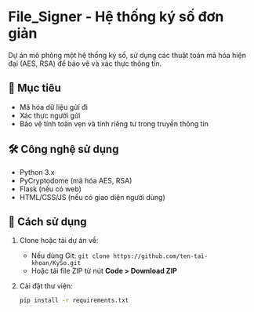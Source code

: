 # File_Signer - Hệ thống ký số đơn giản

Dự án mô phỏng một hệ thống ký số, sử dụng các thuật toán mã hóa hiện đại (AES, RSA) để bảo vệ và xác thực thông tin.

## 📌 Mục tiêu

- Mã hóa dữ liệu gửi đi
- Xác thực người gửi
- Bảo vệ tính toàn vẹn và tính riêng tư trong truyền thông tin

## 🛠 Công nghệ sử dụng

- Python 3.x
- PyCryptodome (mã hóa AES, RSA)
- Flask (nếu có web)
- HTML/CSS/JS (nếu có giao diện người dùng)

## 🚀 Cách sử dụng

1. Clone hoặc tải dự án về:
   - Nếu dùng Git: `git clone https://github.com/ten-tai-khoan/KySo.git`
   - Hoặc tải file ZIP từ nút **Code > Download ZIP**

2. Cài đặt thư viện:
   ```bash
   pip install -r requirements.txt
